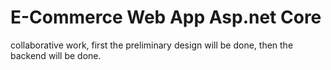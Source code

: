 #  E-Commerce Web App Asp.net Core
 collaborative work, first the preliminary design will be done, then the backend will be done.
